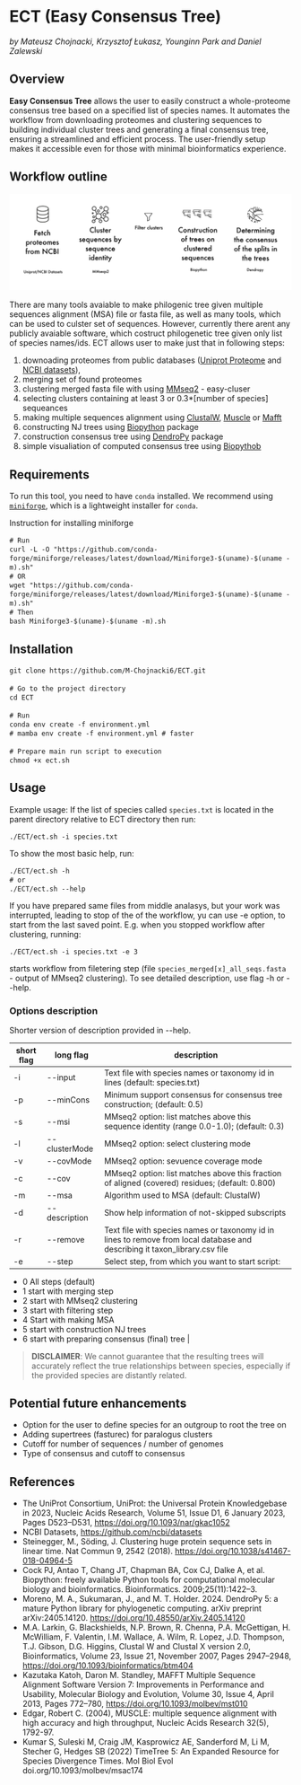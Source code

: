 # ECT (Easy Consensus Tree)

*by Mateusz Chojnacki, Krzysztof Łukasz, Younginn Park and Daniel Zalewski*

## Overview
**Easy Consensus Tree** allows the user to easily construct a whole-proteome consensus tree based on a specified list of species names. It automates the workflow from downloading proteomes and clustering sequences to building individual cluster trees and generating a final consensus tree, ensuring a streamlined and efficient process. The user-friendly setup makes it accessible even for those with minimal bioinformatics experience.

## Workflow outline

![pipeline](img/pipeline2.png)

There are many tools avaiable to make philogenic tree given multiple sequences alignment (MSA) file or fasta file, as well as many tools, which can be used to culster set of sequences. However, currently there arent any publicly avaiable software, which costruct philogenetic tree given only list of species names/ids. ECT allows user to make just that in following steps: 
1) downoading proteomes from public databases ([Uniprot Proteome](https://www.uniprot.org/) and [NCBI datasets](https://www.ncbi.nlm.nih.gov/datasets/)),
2) merging set of found proteomes
3) clustering merged fasta file with using [MMseq2](https://github.com/soedinglab/MMseqs2) - easy-cluser
4) selecting clusters containing at least 3 or 0.3*[number of species] sequeances
5) making multiple sequences alignment using [ClustalW](http://www.clustal.org/clustal2/), [Muscle](https://drive5.com/muscle/) or [Mafft](https://mafft.cbrc.jp/alignment/software/)
6) constructing NJ trees using [Biopython](https://biopython.org/wiki/Phylo) package
7) construction consensus tree using [DendroPy](https://pypi.org/project/DendroPy/) package
8) simple visualiation of computed consensus tree using [Biopythob](https://biopython.org/wiki/Phylo)

## Requirements


To run this tool, you need to have `conda` installed. We recommend using [`miniforge`](https://github.com/conda-forge/miniforge), which is a lightweight installer for `conda`.


Instruction for installing miniforge
```{bash}
# Run
curl -L -O "https://github.com/conda-forge/miniforge/releases/latest/download/Miniforge3-$(uname)-$(uname -m).sh"
# OR
wget "https://github.com/conda-forge/miniforge/releases/latest/download/Miniforge3-$(uname)-$(uname -m).sh"
# Then
bash Miniforge3-$(uname)-$(uname -m).sh
```

## Installation

```{bash}
git clone https://github.com/M-Chojnacki6/ECT.git

# Go to the project directory
cd ECT

# Run
conda env create -f environment.yml
# mamba env create -f environment.yml # faster

# Prepare main run script to execution
chmod +x ect.sh
```

## Usage

Example usage: If the list of species called `species.txt` is located in the parent directory relative to ECT directory then run:

```{bash}
./ECT/ect.sh -i species.txt
```
To show the most basic help, run:

```{bash}
./ECT/ect.sh -h
# or
./ECT/ect.sh --help
```

If you have prepared same files from middle analasys, but your work was interrupted, leading to stop of the of the workflow, yu can use -e option, to start from the last saved point. E.g. when you stopped workflow after clustering, running:
```{bash}
./ECT/ect.sh -i species.txt -e 3 
```
starts workflow from filetering step (file `species_merged[x]_all_seqs.fasta` - output of MMseq2 clustering). To see detailed description, use flag -h or --help.

### Options description
Shorter version of description provided in --help.

| short flag | long flag | description |
|------------|-----------|-------------|
| -i | --input  |      Text file with species names or taxonomy id in lines (default: species.txt) |
| -p | --minCons |      Minimum support consensus for consensus tree construction; (default: 0.5) |
| -s | --msi   |    MMseq2 option: list matches above this sequence identity (range 0.0-1.0); (default: 0.3)|
| -l | --clusterMode | MMseq2 option: select clustering mode |
| -v | --covMode  |    MMseq2 option:  sevuence coverage mode |
| -c | --cov |  MMseq2 option: list matches above this fraction of aligned (covered) residues; (default: 0.800) |
| -m | --msa    |      Algorithm used to MSA (default: ClustalW) | 
| -d | --description | Show help information of not-skipped subscripts |
| -r | --remove  |     Text file with species names or taxonomy id in lines to remove from local database and describing it taxon_library.csv file|
| -e | --step   |      Select step, from which you want to start script: |
  - 0    All steps (default)
  - 1    start with merging step
  - 2    start with MMseq2 clustering
  - 3    start with filtering step
  - 4    Start with making MSA
  - 5    start with construction NJ trees
  - 6    start with preparing consensus (final) tree |



>**DISCLAIMER**: We cannot guarantee that the resulting trees will accurately reflect the true relationships between species, especially if the provided species are distantly related.


## Potential future enhancements

- Option for the user to define species for an outgroup to root the tree on
- Adding supertrees (fasturec) for paralogus clusters
- Cutoff for number of sequences / number of genomes
- Type of consensus and cutoff to consensus

## References

- The UniProt Consortium, UniProt: the Universal Protein Knowledgebase in 2023, Nucleic Acids Research, Volume 51, Issue D1, 6 January 2023, Pages D523–D531, https://doi.org/10.1093/nar/gkac1052
- NCBI Datasets, https://github.com/ncbi/datasets
- Steinegger, M., Söding, J. Clustering huge protein sequence sets in linear time. Nat Commun 9, 2542 (2018). https://doi.org/10.1038/s41467-018-04964-5
- Cock PJ, Antao T, Chang JT, Chapman BA, Cox CJ, Dalke A, et al. Biopython: freely available Python tools for computational molecular biology and bioinformatics. Bioinformatics. 2009;25(11):1422–3.
- Moreno, M. A., Sukumaran, J., and M. T. Holder. 2024. DendroPy 5: a mature Python library for phylogenetic computing. arXiv preprint arXiv:2405.14120. https://doi.org/10.48550/arXiv.2405.14120
- M.A. Larkin, G. Blackshields, N.P. Brown, R. Chenna, P.A. McGettigan, H. McWilliam, F. Valentin, I.M. Wallace, A. Wilm, R. Lopez, J.D. Thompson, T.J. Gibson, D.G. Higgins, Clustal W and Clustal X version 2.0, Bioinformatics, Volume 23, Issue 21, November 2007, Pages 2947–2948, https://doi.org/10.1093/bioinformatics/btm404
- Kazutaka Katoh, Daron M. Standley, MAFFT Multiple Sequence Alignment Software Version 7: Improvements in Performance and Usability, Molecular Biology and Evolution, Volume 30, Issue 4, April 2013, Pages 772–780, https://doi.org/10.1093/molbev/mst010
- Edgar, Robert C. (2004), MUSCLE: multiple sequence alignment with high accuracy and high throughput, Nucleic Acids Research 32(5), 1792-97.
- Kumar S, Suleski M, Craig JM, Kasprowicz AE, Sanderford M, Li M, Stecher G, Hedges SB (2022) TimeTree 5: An Expanded Resource for Species Divergence Times. Mol Biol Evol doi.org/10.1093/molbev/msac174
